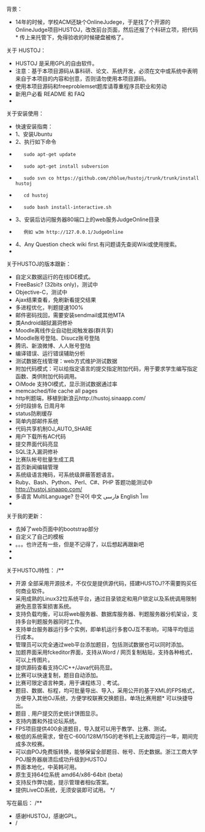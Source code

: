 
背景：

*    14年的时候，学校ACM还缺个OnlineJudege，于是找了个开源的OnlineJudge项目HUSTOJ，改改前台页面，然后还报了个科研立项，把代码*    传上来托管下，免得验收的时候硬盘被格了。

关于 HUSTOJ：

*    HUSTOJ 是采用GPL的自由软件。
*    注意：基于本项目源码从事科研、论文、系统开发，必须在文中或系统中表明来自于本项目的内容和创意，否则请勿使用本项目源码。
*    使用本项目源码和freeproblemset题库请尊重程序员职业和劳动
*    新用户必看 README 和 FAQ
*


关于安装使用：

*    快速安装指南：
*    1、安装Ubuntu
*    2、执行如下命令
*        sudo apt-get update
*        sudo apt-get install subversion
*        sudo svn co https://github.com/zhblue/hustoj/trunk/trunk/install hustoj
*        cd hustoj
*        sudo bash install-interactive.sh
*    3、安装后访问服务器80端口上的web服务JudgeOnline目录
*        例如 w3m http://127.0.0.1/JudgeOnline
*    4、Any Question check wiki first.有问题请先查阅Wiki或使用搜索。
*       


关于HUSTOJ的版本跟新：

*    自定义数据运行的在线IDE模式。
*    FreeBasic? (32bits only)，测试中
*    Objective-C，测试中
*    Ajax结果查看，免刷新看提交结果
*    多进程优化，判题提速100%
*    邮件密码找回，需要安装sendmail或其他MTA
*    类Android越狱漏洞修补
*    Moodle离线作业自动批阅触发器(群共享)
*    Moodle账号登陆、Disucz账号登陆
*    腾讯、新浪微博、人人账号登陆
*    编译错误、运行错误辅助分析
*    测试数据在线管理：web方式维护测试数据
*    附加代码模式：可以给指定语言的提交指定附加代码，用于要求学生编写指定函数、类供附加代码调用。
*    OiMode 支持OI模式，显示测试数据通过率
*    memcached/file cache all pages
*    http判题端，移植到新浪云http://hustoj.sinaapp.com/
*    分时段排名 日周月年
*    status防刷缓存
*    简单内部邮件系统
*    代码共享机制OJ_AUTO_SHARE
*    用户下载所有AC代码
*    提交界面代码亮显
*    SQL注入漏洞修补
*    比赛队帐号批量生成工具
*    首页新闻编辑管理
*    系统级语言掩码，可系统级屏蔽答题语言。
*    Ruby、Bash、Python、Perl、C#、PHP 答题功能测试中 http://hustoj.sinaapp.com/
*    多语言 MultiLanguage? 한국어 中文 فارسی English ไทย 
*


关于我的更新：

* 去掉了web页面中的bootstrap部分
* 自定义了自己的模板
* 。。。也许还有一些，但是不记得了，以后想起再跟新吧
*
* 


关于HUSTOJ特性：
/**
*    开源 全部采用开源技术，不仅仅是提供源代码，搭建HUSTOJ?不需要购买任何商业软件。
*    采用成熟的Linux32位系统平台，通过目录锁定和用户锁定以及系统调用限制避免恶意答案损害系统。
*    支持负载均衡，可以将web服务器、数据库服务器、判题服务器分机架设，支持多台判题服务器同时工作。
*    支持单台服务器运行多个实例，即单机运行多套OJ互不影响，可降平均低运行成本。
*    管理员可以完全通过web平台添加题目，包括测试数据也可以同时添加。
*    加题界面采用fckeditor界面，支持从Word / 网页复制粘贴，支持各种格式，可以上传图片。
*    提供源码查看支持C/C++/Java代码亮显。
*    比赛可以快速复制，题目自动添加。
*    比赛可限定语言种类，用于课程练习﹑考试。
*    题目、数据、标程，均可批量导出、导入，采用公开的基于XML的FPS格式，方便导入其他OJ系统，方便学校联赛交换题目。单场比赛用题*    可以快捷导出。
*    题目﹑用户提交历史统计饼图显示。
*    支持内置和外挂论坛系统。
*    FPS项目提供400余道题目，导入就可以用于教学、比赛、测试。
*    极低的系统需求，曾在C-600/128M/15G的老爷机上无故障运行一年，期间完成多次校赛。
*    可以由POJ免费版转换，能够保留全部题目、帐号、历史数据。浙江工商大学POJ服务器崩溃后成功升级到HUSTOJ
*    界面本地化，中英韩可用。
*    原生支持64位系统 amd64/x86-64bit (beta)
*    支持反作弊功能，提示管理者相似答案。
*    提供LiveCD系统，无须安装即可试用。 
*/


写在最后：
/**
*    感谢HUSTOJ，感谢GPL。
* /   
